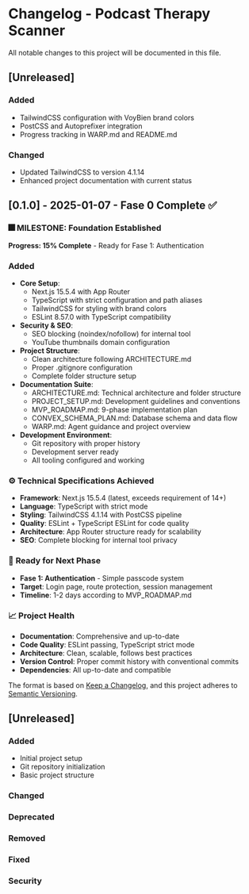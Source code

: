 # Changelog - Podcast Therapy Scanner

All notable changes to this project will be documented in this file.

## [Unreleased]

### Added
- TailwindCSS configuration with VoyBien brand colors
- PostCSS and Autoprefixer integration
- Progress tracking in WARP.md and README.md

### Changed
- Updated TailwindCSS to version 4.1.14
- Enhanced project documentation with current status

## [0.1.0] - 2025-01-07 - **Fase 0 Complete** ✅

### 🎆 **MILESTONE: Foundation Established**
**Progress: 15% Complete** - Ready for Fase 1: Authentication

### Added
- **Core Setup**:
  - Next.js 15.5.4 with App Router
  - TypeScript with strict configuration and path aliases
  - TailwindCSS for styling with brand colors
  - ESLint 8.57.0 with TypeScript compatibility
- **Security & SEO**:
  - SEO blocking (noindex/nofollow) for internal tool
  - YouTube thumbnails domain configuration
- **Project Structure**:
  - Clean architecture following ARCHITECTURE.md
  - Proper .gitignore configuration
  - Complete folder structure setup
- **Documentation Suite**:
  - ARCHITECTURE.md: Technical architecture and folder structure
  - PROJECT_SETUP.md: Development guidelines and conventions
  - MVP_ROADMAP.md: 9-phase implementation plan
  - CONVEX_SCHEMA_PLAN.md: Database schema and data flow
  - WARP.md: Agent guidance and project overview
- **Development Environment**:
  - Git repository with proper history
  - Development server ready
  - All tooling configured and working

### ⚙️ **Technical Specifications Achieved**
- **Framework**: Next.js 15.5.4 (latest, exceeds requirement of 14+)
- **Language**: TypeScript with strict mode
- **Styling**: TailwindCSS 4.1.14 with PostCSS pipeline
- **Quality**: ESLint + TypeScript ESLint for code quality
- **Architecture**: App Router structure ready for scalability
- **SEO**: Complete blocking for internal tool privacy

### 🚀 **Ready for Next Phase**
- **Fase 1: Authentication** - Simple passcode system
- **Target**: Login page, route protection, session management
- **Timeline**: 1-2 days according to MVP_ROADMAP.md

### 📈 **Project Health**
- **Documentation**: Comprehensive and up-to-date
- **Code Quality**: ESLint passing, TypeScript strict mode
- **Architecture**: Clean, scalable, follows best practices
- **Version Control**: Proper commit history with conventional commits
- **Dependencies**: All up-to-date and compatible

The format is based on [Keep a Changelog](https://keepachangelog.com/en/1.0.0/),
and this project adheres to [Semantic Versioning](https://semver.org/spec/v2.0.0.html).

## [Unreleased]

### Added
- Initial project setup
- Git repository initialization
- Basic project structure

### Changed

### Deprecated

### Removed

### Fixed

### Security
